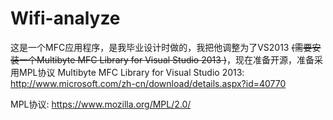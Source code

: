 Wifi-analyze
============

这是一个MFC应用程序，是我毕业设计时做的，我把他调整为了VS2013
~~(需要安装一个Multibyte MFC Library for Visual Studio 2013 )~~，现在准备开源，准备采用MPL协议
Multibyte MFC Library for Visual Studio 2013:
<http://www.microsoft.com/zh-cn/download/details.aspx?id=40770>

MPL协议:
<https://www.mozilla.org/MPL/2.0/>
